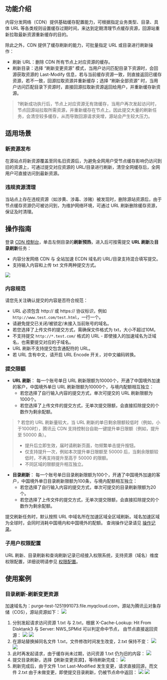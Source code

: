 ## 功能介绍

内容分发网络（CDN）提供基础缓存配置能力，可根据指定业务类型、目录、具体 URL 等各类规则设置缓存过期时间，来达到定期清理节点缓存资源，回源站重新拉取最新资源重新缓存的目的。

除此之外，CDN 提供了缓存刷新的能力，可批量指定 URL 或目录进行刷新操作：

- 刷新 URL：删除 CDN 所有节点上对应资源的缓存。
- 刷新目录：选择 “刷新变更资源” 模式，当用户访问匹配目录下资源时，会回源获取资源的 Last-Modify 信息，若与当前缓存资源一致，则直接返回已缓存资源，若不一致，回源拉取资源并重新缓存；选择 “刷新全部资源” 时，当用户访问匹配目录下资源时，直接回源拉取新资源返回给用户，并重新缓存新资源。

> ?刷新成功执行后，节点上对应资源无有效缓存，当用户再次发起访问时，节点回源站拉取所需资源，并重新缓存在节点上。因此提交大量的刷新任务，会清空较多缓存，从而导致回源请求突增，源站会产生较大压力。

## 适用场景

### 新资源发布

在源站点将新资源覆盖至同名旧资源后，为避免全网用户受节点缓存影响仍访问到旧的资源上，可通过提交对应资源的 URL/目录进行刷新，清空全网缓存后，全网用户可直接访问到最新资源。

### 违规资源清理

当站点上存在违规资源（如涉黄、涉毒、涉赌）被发现时，删除源站资源后，由于节点缓存资源仍可被访问到，为维护网络环境，可通过 URL 刷新删除缓存资源，保证及时清理。

## 操作指南



登录 [CDN 控制台](https://console.cloud.tencent.com/cdn)，单击左侧目录的**刷新预热**，进入后可按需提交 **URL 刷新**及**目录刷新**任务：
- 内容分发网络 CDN 与 全站加速 ECDN 域名的 URL/目录支持混合填写提交。
- 支持输入内容和上传 txt 文件两种提交方式。

![](https://main.qcloudimg.com/raw/af61f5b96fa43354ab2c2c3033a58bd4.png)






### 内容规范
请您先关注确认提交的内容是否符合规范：
- URL 必须包含 http:// 或 https:// 协议标识，例如 `http://www.test.com/test.html`，一行一个。
- 请避免提交已关闭/被锁定/未接入当前账号的域名。
- 若您选择了上传文件的提交方式，需确保文件格式为 txt，大小不超过10M。
- 不支持提交 `http://*.test.com/` 格式的 URL  - 即使接入的加速域名为泛域名，也需要提交对应的子域名。
- URL 刷新不支持提交包含通配符的 URL。
- 若 URL 含有中文，请开启 URL Encode 开关，对中文编码转换。

### 提交限额
- **URL 刷新**：
每一个账号单日 URL 刷新限额为10000个，开通了中国境外加速的客户，中国境外单日 URL 刷新限额为10000个，与境内配额相互独立：
	- 若您选择了自行输入内容的提交方式，单次可提交的 URL 刷新限额为1000个。
	- 若您选择了上传文件的提交方式，无单次提交限额，会直接扣除提交的个数作为剩余配额。
>? 若您的 URL 刷新量较大，当 URL 刷新的单日剩余限额较低时（例如，小于1000时），腾讯云 CDN 支持控制台自助一键提升单日限额（例如，提升至 50000 条）。
>- 提升后立即生效，届时请刷新页面，勿频繁单击提升按钮。
>- 仅支持提升一次，例如本次提升单日限额至 50000 后，当剩余限额较低时，不再支持提升至高于 50000 的限额。
>- 不同区域的限额提升相互独立。
- **目录刷新**：
	每一个账号单日目录刷新限额为100个，开通了中国境外加速的客户，中国境外单日目录刷新限额为100条，与境内配额相互独立：
	- 若您选择了自行输入内容的提交方式，单次可提交的目录刷新限额为20个。
	- 若您选择了上传文件的提交方式，无单次提交限额，会直接扣除提交的个数作为剩余配额。
	
提交刷新任务时，默认按照 URL 中域名所在加速区域全区域刷新。域名加速区域为全球时，会同时消耗中国境内和中国境外的配额。
<span ID = "notes"></span>
查询操作记录请见 [操作记录](https://cloud.tencent.com/document/product/228/60683)。


### 子用户权限配置

URL 刷新、目录刷新和查询刷新记录已经接入权限系统，支持资源（域名）维度权限配置，详细说明请参见 [权限配置](https://cloud.tencent.com/document/product/228/12722)。


## 使用案例

### 目录刷新-刷新变更资源

加速域名为：purge-test-1251991073.file.myqcloud.com，源站为腾讯云对象存储（COS），源站资源如下：
![](https://main.qcloudimg.com/raw/91739f8f9315e1e5be36980d0af248e4.png)

1. 分别发起请求访问资源 1.txt 与 2.txt，根据 X-Cache-Lookup: Hit From Disktank3 与 Server: NWS_SPMid 可以判定命中节点， 由节点直接返回资源：
   ![](https://main.qcloudimg.com/raw/9b307b80e7d1c759bb073eb9f2cf4b6c.png)
   ![](https://main.qcloudimg.com/raw/5fed8bff43d699f47235e5d0db1f2447.png)
2. 在源站替换掉同名文件 1.txt，文件修改时间发生改变，2.txt 保持不变：
   ![](https://main.qcloudimg.com/raw/5602a365abf57124b31bd24516c9f362.png)
   ![](https://main.qcloudimg.com/raw/f2f45c7bf3fd86c5a4b307143c9a6a6f.png)
3. 此时再发起请求，由于缓存尚未过期，访问资源 1.txt 仍为旧的内容：
![](https://qcloudimg.tencent-cloud.cn/raw/394a84d8f9974ed72cb629b11aac7206.png)
4. 提交目录刷新，选择【刷新变更资源】，等待刷新完成：
   ![](https://main.qcloudimg.com/raw/6638c5d781b9d41a0b11ee5c4c6ea3af.png)
5. 刷新完成后，由于文件 1.txt Last-Modified 发生变更，请求直接回源，而文件 2.txt 由于未做变更，即使提交目录刷新，仍被节点命中返回：
   ![](https://main.qcloudimg.com/raw/0ea8c1e0e7caac970b3875d4b3987687.png)
   ![](https://main.qcloudimg.com/raw/84e599b1c9c655e62497fb4bdc8e7918.png)

